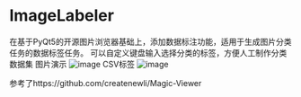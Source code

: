 #   ImageLabeler
在基于PyQt5的开源图片浏览器基础上，添加数据标注功能，适用于生成图片分类任务的数据标签任务。
可以自定义键盘输入选择分类的标签，方便人工制作分类数据集
图片演示
![image](https://user-images.githubusercontent.com/84508049/164284871-a9767482-70a3-43e6-b3d5-b0b16b592780.png)
CSV标签
![image](https://user-images.githubusercontent.com/84508049/164284990-5cf35dd2-7f11-46d6-bf3b-495c2d76fade.png)

参考了https://github.com/createnewli/Magic-Viewer

